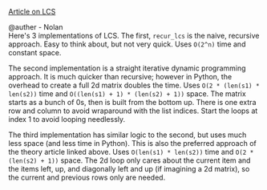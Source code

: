 [Article on LCS](https://www.geeksforgeeks.org/longest-common-subsequence-dp-4/)

@auther - Nolan  
Here's 3 implementations of LCS. The first, `recur_lcs` is the naive, recursive approach. Easy to think about, but not very quick. Uses `O(2^n)` time and constant space.

The second implementation is a straight iterative dynamic programming approach. It is much quicker than recursive; however in Python, the overhead to create a full 2d matrix doubles the time. Uses `O(2 * (len(s1) * len(s2))` time and `O((len(s1) + 1) * (len(s2) + 1))` space. The matrix starts as a bunch of 0s, then is built from the bottom up. There is one extra row and column to avoid wraparound with the list indices. Start the loops at index 1 to avoid looping needlessly.

The third implementation has similar logic to the second, but uses much less space (and less time in Python). This is also the preferred approach of the theory article linked above. Uses `O(len(s1) * len(s2))` time and `O(2 * (len(s2) + 1))` space. The 2d loop only cares about the current item and the items left, up, and diagonally left and up (if imagining a 2d matrix), so the current and previous rows only are needed.
